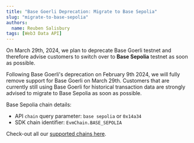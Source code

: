 ```yaml
---
title: "Base Goerli Deprecation: Migrate to Base Sepolia"
slug: "migrate-to-base-sepolia"
authors:
  name: Reuben Salisbury
tags: [Web3 Data API]
---
```


On March 29th, 2024, we plan to deprecate Base Goerli testnet and therefore advise customers to switch over to **Base Sepolia** testnet as soon as possible. 

<!-- truncate -->

Following Base Goerli's deprecation on February 9th 2024, we will fully remove support for Base Goerli on March 29th. Customers that are currently still using Base Goerli for historical transaction data are strongly advised to migrate to Base Sepolia as soon as possible.

Base Sepolia chain details:
- API `chain` query parameter: `base sepolia` or `0x14a34`
- SDK chain identifier: `EvmChain.BASE_SEPOLIA`

Check-out all our [supported chains here](/supported-chains).

